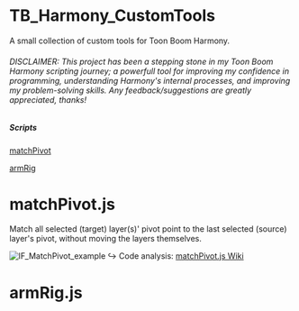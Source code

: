 # TB_Harmony_CustomTools
A small collection of custom tools for Toon Boom Harmony. 

###### DISCLAIMER: This project has been a stepping stone in my Toon Boom Harmony scripting journey; a powerfull tool for improving my confidence in programming, understanding Harmony's internal processes, and improving my problem-solving skills. Any feedback/suggestions are greatly appreciated, thanks!

##### Scripts
[matchPivot](https://github.com/Iindenshield/TB_Harmony_CustomTools/blob/main/src/IF_MatchPivot.js)

[armRig]()

# matchPivot.js
Match all selected (target) layer(s)' pivot point to the last selected (source) layer's pivot, without moving the layers themselves.

![IF_MatchPivot_example](https://github.com/user-attachments/assets/05790810-ec3a-4edf-8e39-619c23b20e8e)
:arrow_right_hook: Code analysis: [matchPivot.js Wiki](https://github.com/Iindenshield/TB_Harmony_CustomTools/wiki/matchPivot.js)


# armRig.js
